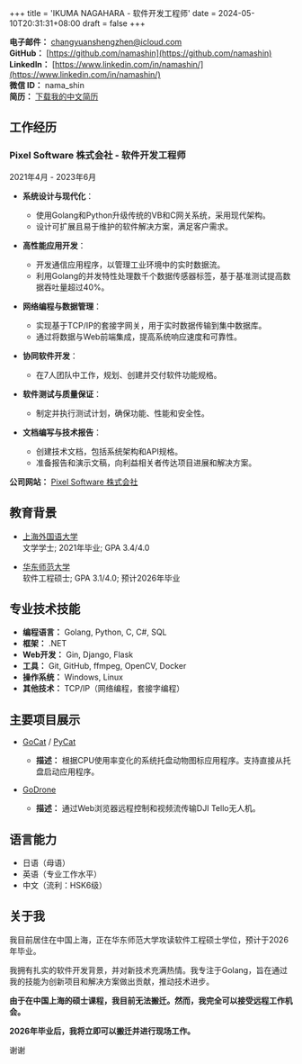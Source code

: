 +++
title = 'IKUMA NAGAHARA - 软件开发工程师'
date = 2024-05-10T20:31:31+08:00
draft = false
+++

**电子邮件：** [changyuanshengzhen@icloud.com](mailto:changyuanshengzhen@icloud.com)  
**GitHub：** [https://github.com/namashin](https://github.com/namashin)  
**LinkedIn：** [https://www.linkedin.com/in/namashin/](https://www.linkedin.com/in/namashin/)  
**微信 ID：** nama_shin  
**简历：** [下载我的中文简历](/resume/resume-ch.pdf)

## 工作经历

### Pixel Software 株式会社 - 软件开发工程师

2021年4月 - 2023年6月

- **系统设计与现代化**：
  - 使用Golang和Python升级传统的VB和C网关系统，采用现代架构。
  - 设计可扩展且易于维护的软件解决方案，满足客户需求。

- **高性能应用开发**：
  - 开发通信应用程序，以管理工业环境中的实时数据流。
  - 利用Golang的并发特性处理数千个数据传感器标签，基于基准测试提高数据吞吐量超过40%。

- **网络编程与数据管理**：
  - 实现基于TCP/IP的套接字网关，用于实时数据传输到集中数据库。
  - 通过将数据与Web前端集成，提高系统响应速度和可靠性。

- **协同软件开发**：
  - 在7人团队中工作，规划、创建并交付软件功能规格。

- **软件测试与质量保证**：
  - 制定并执行测试计划，确保功能、性能和安全性。

- **文档编写与技术报告**：
  - 创建技术文档，包括系统架构和API规格。
  - 准备报告和演示文稿，向利益相关者传达项目进展和解决方案。

**公司网站：** [Pixel Software 株式会社](https://www.pixelsoft.co.jp/pc/index.html)

## 教育背景

- [上海外国语大学](https://www.shisu.edu.cn/)  
  文学学士; 2021年毕业; GPA 3.4/4.0

- [华东师范大学](https://www.ecnu.edu.cn/)  
  软件工程硕士; GPA 3.1/4.0; 预计2026年毕业

## 专业技术技能

- **编程语言：** Golang, Python, C, C#, SQL
- **框架：** .NET
- **Web开发：** Gin, Django, Flask
- **工具：** Git, GitHub, ffmpeg, OpenCV, Docker
- **操作系统：** Windows, Linux
- **其他技术：** TCP/IP（网络编程，套接字编程）

## 主要项目展示

- [GoCat](https://github.com/namashin/GoCat) / [PyCat](https://github.com/namashin/PyCat)
  - **描述：** 根据CPU使用率变化的系统托盘动物图标应用程序。支持直接从托盘启动应用程序。

- [GoDrone](https://github.com/namashin/GoDrone)
  - **描述：** 通过Web浏览器远程控制和视频流传输DJI Tello无人机。

## 语言能力

- 日语（母语）
- 英语（专业工作水平）
- 中文（流利：HSK6级）

## 关于我

我目前居住在中国上海，正在华东师范大学攻读软件工程硕士学位，预计于2026年毕业。

我拥有扎实的软件开发背景，并对新技术充满热情。我专注于Golang，旨在通过我的技能为创新项目和解决方案做出贡献，推动技术进步。

**由于在中国上海的硕士课程，我目前无法搬迁。然而，我完全可以接受远程工作机会。**

**2026年毕业后，我将立即可以搬迁并进行现场工作。**

谢谢
